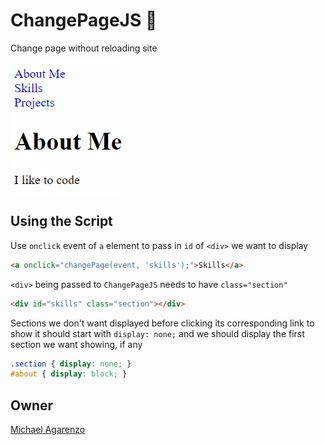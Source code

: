 # ChangePageJS &#128195;

Change page without reloading site

![GIF of ChangePageJS in action](/media/ChangePageJS.gif)

## Using the Script

Use `onclick` event of `a` element to pass in `id` of `<div>` we want to display

```html
<a onclick="changePage(event, 'skills');">Skills</a>
```

`<div>` being passed to `ChangePageJS` needs to have `class="section"`

```html
<div id="skills" class="section"></div>
```

Sections we don't want displayed before clicking its corresponding link to show it should start with `display: none;` and we should display the first section we want showing, if any

```css
.section { display: none; }
#about { display: block; }
```

## Owner

[Michael Agarenzo](https://linkedin.com/in/magarenzo)
